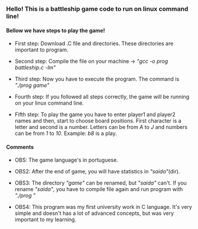 ### Hello! This is a battleship game code to run on linux command line!

#### Bellow we have steps to play the game!

 - First step:  Download .C file and directories. These directories are important to program.

 - Second step: Compile the file on your machine -> *"gcc -o prog battleship.c -lm"*

 - Third step: Now you have to execute the program. The command is *"./prog game"*

 - Fourth step: If you followed all steps correctly, the game will be running on your linux command line.

 - Fifth step: To play the game you have to enter player1 and player2 names and then, start to choose board positions. First character is a letter and second is a number. Letters can be from *A* to *J* and numbers can be from *1* to *10*. Example: *b8* is a play.

#### Comments

 - OBS: The game language's in portuguese. 

 - OBS2: After the end of game, you will have statistics in *"saida"*(dir).

 - OBS3: The directory *"game"* can be renamed, but *"saida"* can't. If you rename *"saida"*, you have to compile file again and run program with *"./prog <chosen name>"*

 - OBS4: This program was my first university work in C language. It's very simple and doesn't has a lot of advanced concepts, but was very important to my learning.




